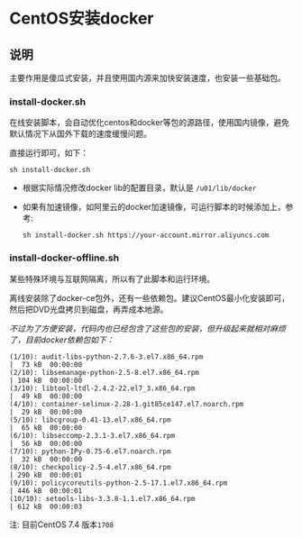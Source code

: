 # CentOS安装docker

## 说明

主要作用是傻瓜式安装，并且使用国内源来加快安装速度，也安装一些基础包。

### install-docker.sh

在线安装脚本，会自动优化centos和docker等包的源路径，使用国内镜像，避免默认情况下从国外下载的速度缓慢问题。

直接运行即可，如下：

```
sh install-docker.sh
```

* 根据实际情况修改docker lib的配置目录，默认是 `/u01/lib/docker`
* 如果有加速镜像，如阿里云的docker加速镜像，可运行脚本的时候添加上，参考:

	```
	sh install-docker.sh https://your-account.mirror.aliyuncs.com
	```

### install-docker-offline.sh

某些特殊环境与互联网隔离，所以有了此脚本和运行环境。

离线安装除了docker-ce包外，还有一些依赖包。建议CentOS最小化安装即可，然后把DVD光盘拷贝到磁盘，再弄成本地源。

_不过为了方便安装，代码内也已经包含了这些包的安装，但升级起来就相对麻烦了，目前docker依赖包如下：_

```
(1/10): audit-libs-python-2.7.6-3.el7.x86_64.rpm                                                                                                              |  73 kB  00:00:00     
(2/10): libsemanage-python-2.5-8.el7.x86_64.rpm                                                                                                               | 104 kB  00:00:00     
(3/10): libtool-ltdl-2.4.2-22.el7_3.x86_64.rpm                                                                                                                |  49 kB  00:00:00     
(4/10): container-selinux-2.28-1.git85ce147.el7.noarch.rpm                                                                                                    |  29 kB  00:00:00     
(5/10): libcgroup-0.41-13.el7.x86_64.rpm                                                                                                                      |  65 kB  00:00:00     
(6/10): libseccomp-2.3.1-3.el7.x86_64.rpm                                                                                                                     |  56 kB  00:00:00     
(7/10): python-IPy-0.75-6.el7.noarch.rpm                                                                                                                      |  32 kB  00:00:00     
(8/10): checkpolicy-2.5-4.el7.x86_64.rpm                                                                                                                      | 290 kB  00:00:01     
(9/10): policycoreutils-python-2.5-17.1.el7.x86_64.rpm                                                                                                        | 446 kB  00:00:01     
(10/10): setools-libs-3.3.8-1.1.el7.x86_64.rpm                                                                                                                | 612 kB  00:00:03  
```

注: 目前CentOS 7.4 版本`1708`

